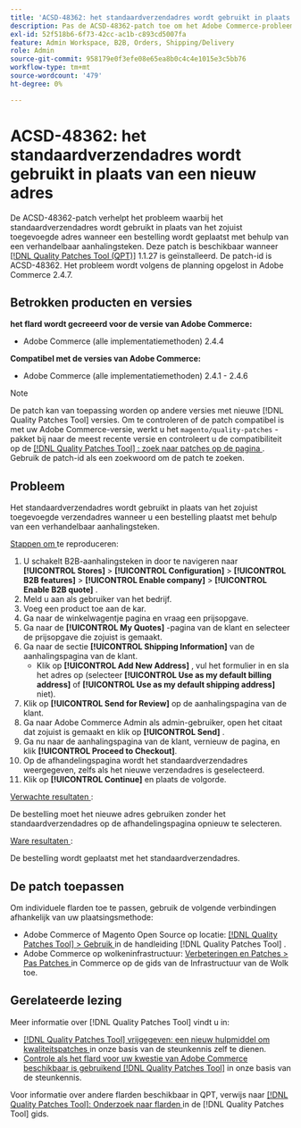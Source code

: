 ```yaml
---
title: 'ACSD-48362: het standaardverzendadres wordt gebruikt in plaats van een nieuw adres.'
description: Pas de ACSD-48362-patch toe om het Adobe Commerce-probleem op te lossen waarbij het standaardverzendadres wordt gebruikt in plaats van een nieuw adres wanneer u een order plaatst met behulp van een verhandelbaar aanhalingsteken.
exl-id: 52f518b6-6f73-42cc-ac1b-c893cd5007fa
feature: Admin Workspace, B2B, Orders, Shipping/Delivery
role: Admin
source-git-commit: 958179e0f3efe08e65ea8b0c4c4e1015e3c5bb76
workflow-type: tm+mt
source-wordcount: '479'
ht-degree: 0%

---
```


# ACSD-48362: het standaardverzendadres wordt gebruikt in plaats van een nieuw adres

De ACSD-48362-patch verhelpt het probleem waarbij het standaardverzendadres wordt gebruikt in plaats van het zojuist toegevoegde adres wanneer een bestelling wordt geplaatst met behulp van een verhandelbaar aanhalingsteken. Deze patch is beschikbaar wanneer [[!DNL Quality Patches Tool (QPT)]](/help/announcements/adobe-commerce-announcements/magento-quality-patches-released-new-tool-to-self-serve-quality-patches.md) 1.1.27 is geïnstalleerd. De patch-id is ACSD-48362. Het probleem wordt volgens de planning opgelost in Adobe Commerce 2.4.7.

## Betrokken producten en versies

**het flard wordt gecreeerd voor de versie van Adobe Commerce:**

* Adobe Commerce (alle implementatiemethoden) 2.4.4

**Compatibel met de versies van Adobe Commerce:**

* Adobe Commerce (alle implementatiemethoden) 2.4.1 - 2.4.6

>[!NOTE]
>
>De patch kan van toepassing worden op andere versies met nieuwe [!DNL Quality Patches Tool] versies. Om te controleren of de patch compatibel is met uw Adobe Commerce-versie, werkt u het `magento/quality-patches` -pakket bij naar de meest recente versie en controleert u de compatibiliteit op de [[!DNL Quality Patches Tool] : zoek naar patches op de pagina ](https://experienceleague.adobe.com/tools/commerce-quality-patches/index.html) . Gebruik de patch-id als een zoekwoord om de patch te zoeken.

## Probleem

Het standaardverzendadres wordt gebruikt in plaats van het zojuist toegevoegde verzendadres wanneer u een bestelling plaatst met behulp van een verhandelbaar aanhalingsteken.

<u> Stappen om </u> te reproduceren:

1. U schakelt B2B-aanhalingsteken in door te navigeren naar **[!UICONTROL Stores]** > **[!UICONTROL Configuration]** > **[!UICONTROL B2B features]** > **[!UICONTROL Enable company]** > **[!UICONTROL Enable B2B quote]** .
1. Meld u aan als gebruiker van het bedrijf.
1. Voeg een product toe aan de kar.
1. Ga naar de winkelwagentje pagina en vraag een prijsopgave.
1. Ga naar de **[!UICONTROL My Quotes]** -pagina van de klant en selecteer de prijsopgave die zojuist is gemaakt.
1. Ga naar de sectie **[!UICONTROL Shipping Information]** van de aanhalingspagina van de klant.
   * Klik op **[!UICONTROL Add New Address]** , vul het formulier in en sla het adres op (selecteer **[!UICONTROL Use as my default billing address]** of **[!UICONTROL Use as my default shipping address]** niet).
1. Klik op **[!UICONTROL Send for Review]** op de aanhalingspagina van de klant.
1. Ga naar Adobe Commerce Admin als admin-gebruiker, open het citaat dat zojuist is gemaakt en klik op **[!UICONTROL Send]** .
1. Ga nu naar de aanhalingspagina van de klant, vernieuw de pagina, en klik **[!UICONTROL Proceed to Checkout]**.
1. Op de afhandelingspagina wordt het standaardverzendadres weergegeven, zelfs als het nieuwe verzendadres is geselecteerd.
1. Klik op **[!UICONTROL Continue]** en plaats de volgorde.

<u> Verwachte resultaten </u>:

De bestelling moet het nieuwe adres gebruiken zonder het standaardverzendadres op de afhandelingspagina opnieuw te selecteren.

<u> Ware resultaten </u>:

De bestelling wordt geplaatst met het standaardverzendadres.

## De patch toepassen

Om individuele flarden toe te passen, gebruik de volgende verbindingen afhankelijk van uw plaatsingsmethode:

* Adobe Commerce of Magento Open Source op locatie: [[!DNL Quality Patches Tool]  > Gebruik ](https://experienceleague.adobe.com/docs/commerce-operations/tools/quality-patches-tool/usage.html) in de handleiding [!DNL Quality Patches Tool] .
* Adobe Commerce op wolkeninfrastructuur: [ Verbeteringen en Patches > Pas Patches ](https://experienceleague.adobe.com/docs/commerce-cloud-service/user-guide/develop/upgrade/apply-patches.html) in Commerce op de gids van de Infrastructuur van de Wolk toe. 

## Gerelateerde lezing

Meer informatie over [!DNL Quality Patches Tool] vindt u in:

* [[!DNL Quality Patches Tool]  vrijgegeven: een nieuw hulpmiddel om kwaliteitspatches ](/help/announcements/adobe-commerce-announcements/magento-quality-patches-released-new-tool-to-self-serve-quality-patches.md) in onze basis van de steunkennis zelf te dienen.
* [ Controle als het flard voor uw kwestie van Adobe Commerce beschikbaar is gebruikend  [!DNL Quality Patches Tool]](/help/support-tools/patches-available-in-qpt-tool/check-patch-for-magento-issue-with-magento-quality-patches.md) in onze basis van de steunkennis.

Voor informatie over andere flarden beschikbaar in QPT, verwijs naar [[!DNL Quality Patches Tool]: Onderzoek naar flarden ](https://experienceleague.adobe.com/tools/commerce-quality-patches/index.html) in de [!DNL Quality Patches Tool] gids.
